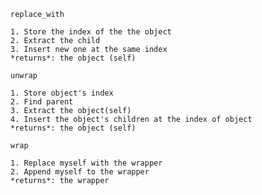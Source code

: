 ` replace_with `

    1. Store the index of the the object
    2. Extract the child
    3. Insert new one at the same index
    *returns*: the object (self)

` unwrap `

    1. Store object's index
    2. Find parent
    3. Extract the object(self)
    4. Insert the object's children at the index of object
    *returns*: the object (self)

`wrap`

    1. Replace myself with the wrapper
    2. Append myself to the wrapper
    *returns*: the wrapper
